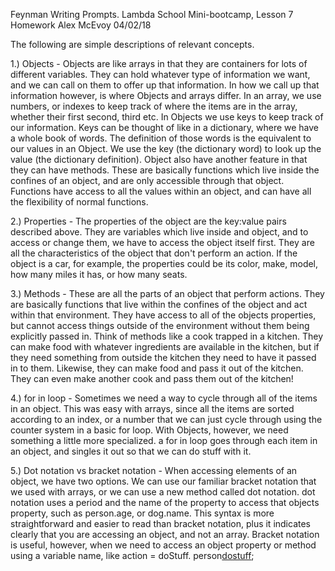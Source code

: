 Feynman Writing Prompts.
Lambda School Mini-bootcamp, Lesson 7 Homework
Alex McEvoy
04/02/18


The following are simple descriptions of relevant concepts.


1.) Objects - Objects are like arrays in that they are containers for lots of different variables. They can hold whatever type of information we want, and we can call on them to offer up that information. In how we call up that information however, is where Objects and arrays differ. In an array, we use numbers, or indexes to keep track of where the items are in the array, whether their first second, third etc. In Objects we use keys to keep track of our information. Keys can be thought of like in a dictionary, where we have a whole book of words. The definition of those words is the equivalent to our values in an Object. We use the key (the dictionary word) to look up the value (the dictionary definition). Object also have another feature in that they can have methods. These are basically functions which live inside the confines of an object, and are only accessible through that object. Functions have access to all the values within an object, and can have all the flexibility of normal functions.

2.) Properties - The properties of the object are the key:value pairs described above. They are variables which live inside and object, and to access or change them, we have to access the object itself first. They are all the characteristics of the object that don't perform an action. If the object is a car, for example, the properties could be its color, make, model, how many miles it has, or how many seats.

3.) Methods - These are all the parts of an object that perform actions. They are basically functions that live within the confines of the object and act within that environment. They have access to all of the objects properties, but cannot access things outside of the environment without them being explicitly passed in. Think of methods like a cook trapped in a kitchen. They can make food with whatever ingredients are available in the kitchen, but if they need something from outside the kitchen they need to have it passed in to them. Likewise, they can make food and pass it out of the kitchen. They can even make another cook and pass them out of the kitchen!

4.) for in loop - Sometimes we need a way to cycle through all of the items in an object. This was easy with arrays, since all the items are sorted according to an index, or a number that we can just cycle through using the counter system in a basic for loop. With Objects, however, we need something a little more specialized. a for in loop goes through each item in an object, and singles it out so that we can do stuff with it.

5.) Dot notation vs bracket notation - When accessing elements of an object, we have two options. We can use our familiar bracket notation that we used with arrays, or we can use a new method called dot notation. dot notation uses a period and the name of the property to access that objects property, such as person.age, or dog.name. This syntax is more straightforward and easier to read than bracket notation, plus it indicates clearly that you are accessing an object, and not an array. Bracket notation is useful, however, when we need to access an object property or method using a variable name, like action = doStuff.
person[dostuff]();
